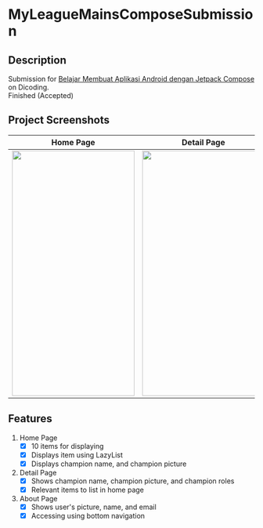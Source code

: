 # MyLeagueMainsComposeSubmission
## Description
Submission for [Belajar Membuat Aplikasi Android dengan Jetpack Compose](https://www.dicoding.com/academies/445) on Dicoding.  
Finished (Accepted)
## Project Screenshots
|Home Page|Detail Page|About Page|
|----|---|---|
|<img src="https://github.com/zakkutachibana/MyLeagueMainsComposeSubmission/assets/114344871/472050e4-16b4-4f8f-a380-d9cc9ac845bd" width="250" height="500">|<img src="https://github.com/zakkutachibana/MyLeagueMainsComposeSubmission/assets/114344871/f2a26669-b267-4ead-b36b-124463431a5d" width="250" height="500">|<img src="https://github.com/zakkutachibana/MyLeagueMainsComposeSubmission/assets/114344871/d07a74e3-defa-4228-9241-203116b8ff4f" width="250" height="500">|

## Features
1. Home Page
   - [x] 10 items for displaying
   - [x] Displays item using LazyList
   - [x] Displays champion name, and champion picture
2. Detail Page
   - [x] Shows champion name, champion picture, and champion roles
   - [x] Relevant items to list in home page
3. About Page
   - [x] Shows user's picture, name, and email
   - [x] Accessing using bottom navigation
